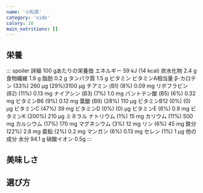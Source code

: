 ```yaml
---
name: '小松菜'
category: 'side'
calory: 20
main_nutritions: []
---
```


## 栄養

::: spoiler 詳細
100 gあたりの栄養価
エネルギー	59 kJ (14 kcal)
炭水化物
2.4 g
食物繊維	1.9 g
脂肪
0.2 g
タンパク質
1.5 g
ビタミン
ビタミンA相当量
β-カロテン
(33%) 260 μg
(29%)3100 μg
チアミン (B1)	(8%) 0.09 mg
リボフラビン (B2)	(11%) 0.13 mg
ナイアシン (B3)	(7%) 1.0 mg
パントテン酸 (B5)	(6%) 0.32 mg
ビタミンB6	(9%) 0.12 mg
葉酸 (B9)	(28%) 110 μg
ビタミンB12	(0%) (0) μg
ビタミンC	(47%) 39 mg
ビタミンD	(0%) (0) μg
ビタミンE	(6%) 0.9 mg
ビタミンK	(200%) 210 μg
ミネラル
ナトリウム	(1%) 15 mg
カリウム	(11%) 500 mg
カルシウム	(17%) 170 mg
マグネシウム	(3%) 12 mg
リン	(6%) 45 mg
鉄分	(22%) 2.8 mg
亜鉛	(2%) 0.2 mg
マンガン	(6%) 0.13 mg
セレン	(1%) 1 μg
他の成分
水分	94.1 g
硝酸イオン	0.5g
:::

## 美味しさ

## 選び方
